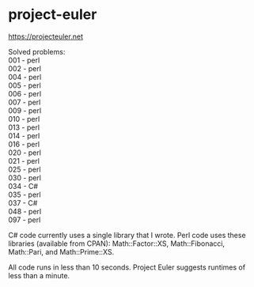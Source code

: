 # project-euler
https://projecteuler.net

Solved problems:<br>
001 - perl<br>
002 - perl<br>
004 - perl<br>
005 - perl<br>
006 - perl<br>
007 - perl<br>
009 - perl<br>
010 - perl<br>
013 - perl<br>
014 - perl<br>
016 - perl<br>
020 - perl<br>
021 - perl<br>
025 - perl<br>
030 - perl<br>
034 - C#<br>
035 - perl<br>
037 - C#<br>
048 - perl<br>
097 - perl<br>

C# code currently uses a single library that I wrote.  Perl code uses these libraries (available from CPAN): Math::Factor::XS, Math::Fibonacci, Math::Pari, and Math::Prime::XS.

All code runs in less than 10 seconds.  Project Euler suggests runtimes of less than a minute.
